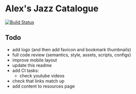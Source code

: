 # Alex's Jazz Catalogue

[![Build Status](https://travis-ci.org/gondek/jazz-catalogue.svg?branch=master)](https://travis-ci.org/gondek/jazz-catalogue)

## Todo
- add logo (and then add favicon and bookmark thumbnails)
- full code review (semantics, style, assets, scripts, configs)
- improve mobile layout
- update this readme
- add CI tasks:
  - check youtube videos
- check that links match up
- add content to resources page

